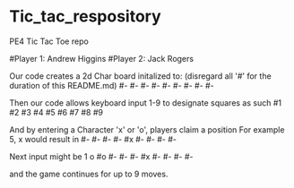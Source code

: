 # Tic_tac_respository
PE4 Tic Tac Toe repo

#Player 1: Andrew Higgins
#Player 2: Jack Rogers


Our code creates a 2d Char board initalized to: (disregard all '#' for the duration of this README.md)
#- #- #-
#- #- #-
#- #- #-

Then our code allows keyboard input 1-9 to designate squares as such
#1 #2 #3
#4 #5 #6 
#7 #8 #9 

And by entering a Character 'x' or 'o', players claim a position
For example 5, x would result in
#- #- #-
#- #x #-
#- #- #-

Next input might be 1 o
#o #- #-
#- #x #-
#- #- #-

and the game continues for up to 9 moves.
